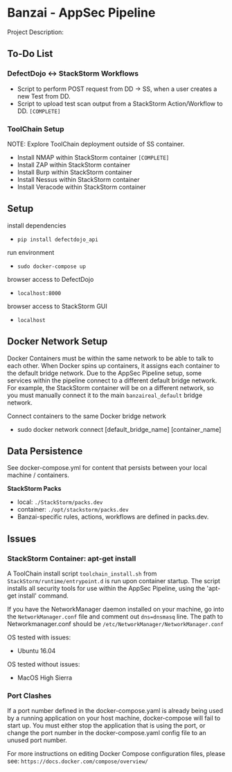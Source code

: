 # Banzai - AppSec Pipeline

Project Description:

## To-Do List

### DefectDojo <-> StackStorm Workflows
* Script to perform POST request from DD -> SS, when a user creates a new Test from DD.
* Script to upload test scan output from a StackStorm Action/Workflow to DD. `[COMPLETE]`

### ToolChain Setup
NOTE: Explore ToolChain deployment outside of SS container.
* Install NMAP within StackStorm container `[COMPLETE]`
* Install ZAP within StackStorm container
* Install Burp within StackStorm container
* Install Nessus within StackStorm container
* Install Veracode within StackStorm container

## Setup

install dependencies
* `pip install defectdojo_api`

run environment
* `sudo docker-compose up`

browser access to DefectDojo
* `localhost:8000`

browser access to StackStorm GUI
* `localhost`

## Docker Network Setup
Docker Containers must be within the same network to be able to talk to each other. When Docker spins up containers, it assigns each container to the default bridge network. Due to the AppSec Pipeline setup, some services within the pipeline connect to a different default bridge network. For example, the StackStorm container will be on a different network, so you must manually connect it to the main `banzaireal_default` bridge network.

Connect containers to the same Docker bridge network
* sudo docker network connect [default_bridge_name] [container_name]

## Data Persistence

See docker-compose.yml for content that persists between your local machine / containers.

__StackStorm Packs__
* local: `./StackStorm/packs.dev`
* container: `./opt/stackstorm/packs.dev`
* Banzai-specific rules, actions, workflows are defined in packs.dev.

## Issues ##

### StackStorm Container: apt-get install ###

A ToolChain install script `toolchain_install.sh` from `StackStorm/runtime/entrypoint.d` is run upon container startup.
The script installs all security tools for use within the AppSec Pipeline, using the 'apt-get install' command.

If you have the NetworkManager daemon installed on your machine, go into the `NetworkManager.conf` file and comment out `dns=dnsmasq` line.
The path to Networkmanager.conf should be `/etc/NetworkManager/NetworkManager.conf`

OS tested with issues:
* Ubuntu 16.04

OS tested without issues:
* MacOS High Sierra

### Port Clashes ###

If a port number defined in the docker-compose.yaml is already being used by a running application on your host machine, docker-compose will fail to start up.
You must either stop the application that is using the port, or change the port number in the docker-compose.yaml config file to an unused port number.

For more instructions on editing Docker Compose configuration files, please see: `https://docs.docker.com/compose/overview/`

